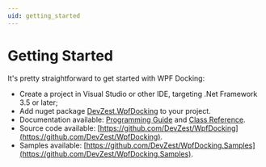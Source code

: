 ```yaml
---
uid: getting_started
---
```


# Getting Started

It's pretty straightforward to get started with WPF Docking:

- Create a project in Visual Studio or other IDE, targeting .Net Framework 3.5 or later;
- Add nuget package [DevZest.WpfDocking](https://www.nuget.org/packages/DevZest.WpfDocking/) to your project.
- Documentation available: [Programming Guide](xref:getting_started) and [Class Reference](xref:DevZest.Windows.Docking).
- Source code available: [https://github.com/DevZest/WpfDocking](https://github.com/DevZest/WpfDocking).
- Samples available: [https://github.com/DevZest/WpfDocking.Samples](https://github.com/DevZest/WpfDocking.Samples).
